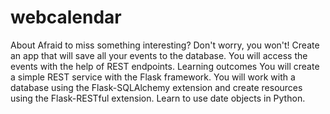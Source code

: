 # webcalendar
About Afraid to miss something interesting? Don't worry, you won't! Create an app that will save all your events to the database. You will access the events with the help of REST endpoints. Learning outcomes You will create a simple REST service with the Flask framework. You will work with a database using the Flask-SQLAlchemy extension and create resources using the Flask-RESTful extension. Learn to use date objects in Python.
